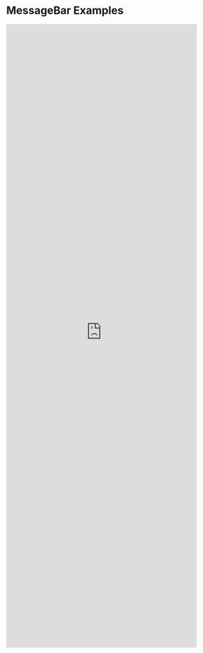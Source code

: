 # MessageBar Examples

<iframe 
    title='MessageBar Examples'
    src='https://fabricweb.z5.web.core.windows.net/pr-deploy-site/refs/heads/master/fabric-website-resources/dist/index.html#/examples/messagebar?docsExample=true'
    frameborder='no'
    height='1650'
    style='width: 100%;'
>